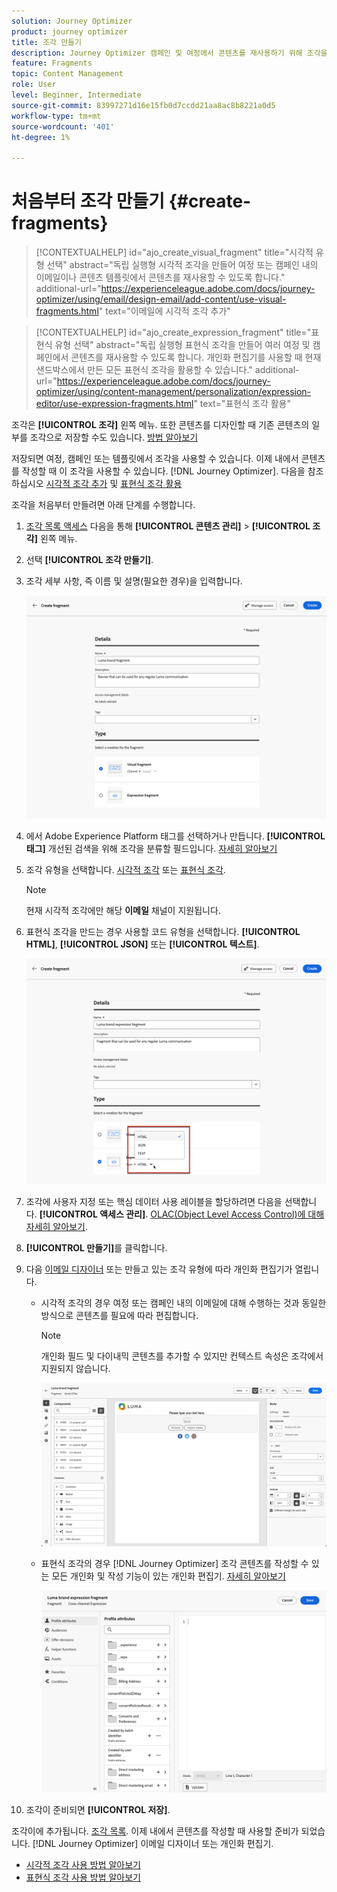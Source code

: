 ```yaml
---
solution: Journey Optimizer
product: journey optimizer
title: 조각 만들기
description: Journey Optimizer 캠페인 및 여정에서 콘텐츠를 재사용하기 위해 조각을 만드는 방법을 알아봅니다
feature: Fragments
topic: Content Management
role: User
level: Beginner, Intermediate
source-git-commit: 83997271d16e15fb0d7ccdd21aa8ac8b8221a0d5
workflow-type: tm+mt
source-wordcount: '401'
ht-degree: 1%

---
```



# 처음부터 조각 만들기 {#create-fragments}

>[!CONTEXTUALHELP]
>id="ajo_create_visual_fragment"
>title="시각적 유형 선택"
>abstract="독립 실행형 시각적 조각을 만들어 여정 또는 캠페인 내의 이메일이나 콘텐츠 템플릿에서 콘텐츠를 재사용할 수 있도록 합니다."
>additional-url="https://experienceleague.adobe.com/docs/journey-optimizer/using/email/design-email/add-content/use-visual-fragments.html" text="이메일에 시각적 조각 추가"

>[!CONTEXTUALHELP]
>id="ajo_create_expression_fragment"
>title="표현식 유형 선택"
>abstract="독립 실행형 표현식 조각을 만들어 여러 여정 및 캠페인에서 콘텐츠를 재사용할 수 있도록 합니다. 개인화 편집기를 사용할 때 현재 샌드박스에서 만든 모든 표현식 조각을 활용할 수 있습니다."
>additional-url="https://experienceleague.adobe.com/docs/journey-optimizer/using/content-management/personalization/expression-editor/use-expression-fragments.html" text="표현식 조각 활용"

조각은 **[!UICONTROL 조각]** 왼쪽 메뉴. 또한 콘텐츠를 디자인할 때 기존 콘텐츠의 일부를 조각으로 저장할 수도 있습니다. [방법 알아보기](#save-as-fragment)

저장되면 여정, 캠페인 또는 템플릿에서 조각을 사용할 수 있습니다. 이제 내에서 콘텐츠를 작성할 때 이 조각을 사용할 수 있습니다. [!DNL Journey Optimizer]. 다음을 참조하십시오 [시각적 조각 추가](../email/use-visual-fragments.md) 및 [표현식 조각 활용](../personalization/use-expression-fragments.md)

조각을 처음부터 만들려면 아래 단계를 수행합니다.

1. [조각 목록 액세스](#access-manage-fragments) 다음을 통해 **[!UICONTROL 콘텐츠 관리]** > **[!UICONTROL 조각]** 왼쪽 메뉴.

1. 선택 **[!UICONTROL 조각 만들기]**.

1. 조각 세부 사항, 즉 이름 및 설명(필요한 경우)을 입력합니다.

   ![](assets/fragment-details.png)

1. 에서 Adobe Experience Platform 태그를 선택하거나 만듭니다. **[!UICONTROL 태그]** 개선된 검색을 위해 조각을 분류할 필드입니다. [자세히 알아보기](../start/search-filter-categorize.md#tags)

1. 조각 유형을 선택합니다. [시각적 조각](#create-visual-fragment) 또는 [표현식 조각](#create-expression-fragment).

   >[!NOTE]
   >
   >현재 시각적 조각에만 해당 **이메일** 채널이 지원됩니다.

1. 표현식 조각을 만드는 경우 사용할 코드 유형을 선택합니다. **[!UICONTROL HTML]**, **[!UICONTROL JSON]** 또는 **[!UICONTROL 텍스트]**.

   ![](assets/fragment-expression-type.png)

1. 조각에 사용자 지정 또는 핵심 데이터 사용 레이블을 할당하려면 다음을 선택합니다. **[!UICONTROL 액세스 관리]**. [OLAC(Object Level Access Control)에 대해 자세히 알아보기](../administration/object-based-access.md).

1. **[!UICONTROL 만들기]**&#x200B;를 클릭합니다.

1. 다음 [이메일 디자이너](../email/get-started-email-design.md) 또는 만들고 있는 조각 유형에 따라 개인화 편집기가 열립니다.

   * 시각적 조각의 경우 여정 또는 캠페인 내의 이메일에 대해 수행하는 것과 동일한 방식으로 콘텐츠를 필요에 따라 편집합니다.

     >[!NOTE]
     >
     >개인화 필드 및 다이내믹 콘텐츠를 추가할 수 있지만 컨텍스트 속성은 조각에서 지원되지 않습니다.

     ![](assets/fragment-designer.png)

   * 표현식 조각의 경우 [!DNL Journey Optimizer] 조각 콘텐츠를 작성할 수 있는 모든 개인화 및 작성 기능이 있는 개인화 편집기. [자세히 알아보기](../personalization/personalization-build-expressions.md)

     ![](assets/fragment-expression-editor.png)

1. 조각이 준비되면 **[!UICONTROL 저장]**.

조각이에 추가됩니다. [조각 목록](#access-manage-fragments). 이제 내에서 콘텐츠를 작성할 때 사용할 준비가 되었습니다. [!DNL Journey Optimizer] 이메일 디자이너 또는 개인화 편집기.

* [시각적 조각 사용 방법 알아보기](../email/use-visual-fragments.md)
* [표현식 조각 사용 방법 알아보기](../personalization/use-expression-fragments.md)
